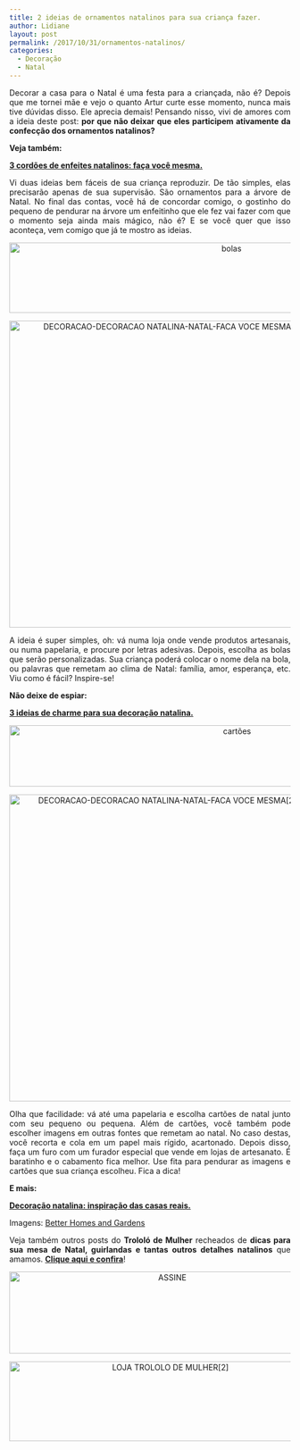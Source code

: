 ```yaml
---
title: 2 ideias de ornamentos natalinos para sua criança fazer.
author: Lidiane
layout: post
permalink: /2017/10/31/ornamentos-natalinos/
categories:
  - Decoração
  - Natal
---
```

<p align="justify">
  Decorar a casa para o Natal é uma festa para a criançada, não é? Depois que me tornei mãe e vejo o quanto Artur curte esse momento, nunca mais tive dúvidas disso. Ele aprecia demais! Pensando nisso, vivi de amores com a ideia deste post: <strong>por que não deixar que eles participem ativamente da confecção dos ornamentos natalinos?</strong>
</p>

<p align="justify">
  <strong>Veja também:</strong>
</p>

<p align="justify">
  <a href="http://www.trololodemulher.com.br/2016/11/17/enfeites-natalinos-2/" target="_blank" rel="noopener noreferrer"><strong>3 cordões de enfeites natalinos: faça você mesma.</strong></a>
</p>

<p align="justify">
  Vi duas ideias bem fáceis de sua criança reproduzir. De tão simples, elas precisarão apenas de sua supervisão. São ornamentos para a árvore de Natal. No final das contas, você há de concordar comigo, o gostinho do pequeno de pendurar na árvore um enfeitinho que ele fez vai fazer com que o momento seja ainda mais mágico, não é? E se você quer que isso aconteça, vem comigo que já te mostro as ideias.
</p>

<p align="center">
  <a href="http://www.decoracaodacasa.com/blog/wp-content/uploads/2014/10/bolas1.png"><img class="alignnone size-full wp-image-2213" src="http://www.decoracaodacasa.com/blog/wp-content/uploads/2014/10/bolas1.png" alt="bolas" width="780" height="126" /></a>
</p>

<p align="center">
  <a href="http://www.decoracaodacasa.com/blog/wp-content/uploads/2014/10/DECORACAO-DECORACAO-NATALINA-NATAL-FACA-VOCE-MESMA.jpg"><img class="alignnone size-full wp-image-2215" src="http://www.decoracaodacasa.com/blog/wp-content/uploads/2014/10/DECORACAO-DECORACAO-NATALINA-NATAL-FACA-VOCE-MESMA.jpg" alt="DECORACAO-DECORACAO NATALINA-NATAL-FACA VOCE MESMA" width="550" height="550" /></a>
</p>

<p align="justify">
  A ideia é super simples, oh: vá numa loja onde vende produtos artesanais, ou numa papelaria, e procure por letras adesivas. Depois, escolha as bolas que serão personalizadas. Sua criança poderá colocar o nome dela na bola, ou palavras que remetam ao clima de Natal: família, amor, esperança, etc. Viu como é fácil? Inspire-se!
</p>

<p align="justify">
  <strong>Não deixe de espiar:</strong>
</p>

<p align="justify">
  <a href="http://www.trololodemulher.com.br/2017/10/03/decoracao-natalina-3/" target="_blank" rel="noopener noreferrer"><strong>3 ideias de charme para sua decoração natalina.</strong></a>
</p>

<p align="center">
  <a href="http://www.decoracaodacasa.com/blog/wp-content/uploads/2014/10/cartões.png"><img class="alignnone size-full wp-image-2214" src="http://www.decoracaodacasa.com/blog/wp-content/uploads/2014/10/cartões.png" alt="cartões" width="800" height="110" /></a>
</p>

<p align="center">
  <a href="http://www.decoracaodacasa.com/blog/wp-content/uploads/2014/10/DECORACAO-DECORACAO-NATALINA-NATAL-FACA-VOCE-MESMA2.jpg"><img class="alignnone size-full wp-image-2216" src="http://www.decoracaodacasa.com/blog/wp-content/uploads/2014/10/DECORACAO-DECORACAO-NATALINA-NATAL-FACA-VOCE-MESMA2.jpg" alt="DECORACAO-DECORACAO NATALINA-NATAL-FACA VOCE MESMA[2]" width="550" height="550" /></a>
</p>

<p align="justify">
  Olha que facilidade: vá até uma papelaria e escolha cartões de natal junto com seu pequeno ou pequena. Além de cartões, você também pode escolher imagens em outras fontes que remetam ao natal. No caso destas, você recorta e cola em um papel mais rígido, acartonado. Depois disso, faça um furo com um furador especial que vende em lojas de artesanato. É baratinho e o cabamento fica melhor. Use fita para pendurar as imagens e cartões que sua criança escolheu. Fica a dica!
</p>

<p align="justify">
  <strong>E mais:</strong>
</p>

<p align="justify">
  <a href="http://www.trololodemulher.com.br/2016/11/14/decoracao-natalina-2/" target="_blank" rel="noopener noreferrer"><strong>Decoração natalina: inspiração das casas reais.</strong></a>
</p>

<p align="justify">
  Imagens: <a href="http://www.bhg.com/" target="_blank" rel="noopener noreferrer">Better Homes and Gardens</a>
</p>

<p align="justify">
  Veja também outros posts do <strong>Trololó de Mulher</strong> recheados de <strong>dicas para sua mesa de Natal, guirlandas e tantas outros detalhes natalinos</strong> que amamos. <a href="http://www.trololodemulher.com.br/category/natal/" target="_blank" rel="noopener noreferrer"><strong>Clique aqui e confira</strong></a>!
</p>

<p align="center">
  <a href="http://feedburner.google.com/fb/a/mailverify?uri=blogbichafemea&loc=pt_BR" target="_blank" rel="noopener noreferrer"><img class="alignnone size-full wp-image-14011" src="https://www.trololodemulher.com.br/2017/08/ASSINE.jpg" alt="ASSINE" width="568" height="147" /></a>
</p>

<p align="center">
  <a href="http://loja.trololodemulher.com.br/" target="_blank" rel="noopener noreferrer"><img class="alignnone wp-image-14333 size-full" src="https://www.trololodemulher.com.br/2017/10/LOJA-TROLOLO-DE-MULHER2.png" alt="LOJA TROLOLO DE MULHER[2]" width="561" height="143" /></a>
</p>

<p align="center">